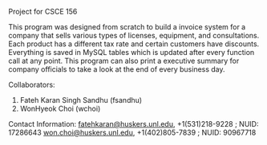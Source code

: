 Project for CSCE 156

This program was designed from scratch to build a invoice system for a company that sells various types of licenses, equipment, and consultations. Each product has a different tax rate and certain customers have discounts. Everything is saved in MySQL tables which is updated after every function call at any point. This program can also print a executive summary for company officials to take a look at the end of every business day.

Collaborators:
1) Fateh Karan Singh Sandhu (fsandhu)
2) WonHyeok Choi (wchoi)

Contact Information:
fatehkaran@huskers.unl.edu, +1(531)218-9228 ; NUID: 17286643
won.choi@huskers.unl.edu, +1(402)805-7839 ; NUID: 90967718
